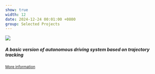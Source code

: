 ```yaml
---
show: true
width: 12
date: 2024-12-24 00:01:00 +0800
group: Selected Projects
---
```

<div>
  <img data-src="{{ 'assets/images/covers_projects/ad_system.png' | relative_url }}" class="lazy w-100 rounded-top" src="{{ '/assets/images/empty_300x200.png' | relative_url }}">
  <div class="card-body">
    <h5 class="card-title">A basic version of autonomous driving system based on trajectory tracking</h5>
    <p class="card-text"><small><a href="https://github.com/leofansq/Repository_Intelligent_Vehicle?tab=readme-ov-file#technical-solution" target="_blank">More information</a></small></p>
  </div>
</div>